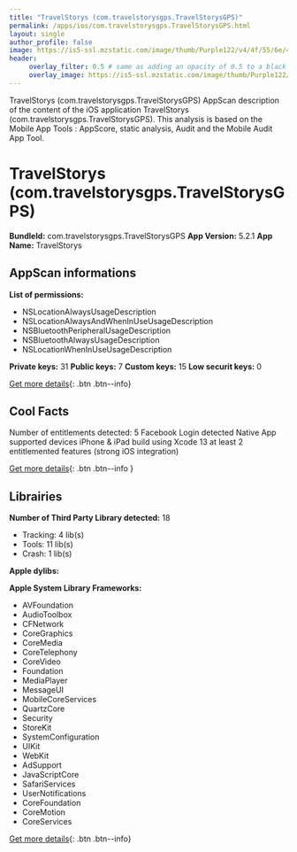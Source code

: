 ```yaml
---
title: "TravelStorys (com.travelstorysgps.TravelStorysGPS)"
permalink: /apps/ios/com.travelstorysgps.TravelStorysGPS.html
layout: single
author_profile: false
image: https://is5-ssl.mzstatic.com/image/thumb/Purple122/v4/4f/55/6e/4f556e38-00f5-ddbb-810f-2f38ca9fd40d/AppIcon-0-0-1x_U007emarketing-0-0-0-7-0-0-sRGB-0-0-0-GLES2_U002c0-512MB-85-220-0-0.png/512x512bb.jpg
header: 
     overlay_filter: 0.5 # same as adding an opacity of 0.5 to a black background
     overlay_image: https://is5-ssl.mzstatic.com/image/thumb/Purple122/v4/4f/55/6e/4f556e38-00f5-ddbb-810f-2f38ca9fd40d/AppIcon-0-0-1x_U007emarketing-0-0-0-7-0-0-sRGB-0-0-0-GLES2_U002c0-512MB-85-220-0-0.png/512x512bb.jpg
---
```

TravelStorys (com.travelstorysgps.TravelStorysGPS) AppScan description of the content of the iOS application TravelStorys (com.travelstorysgps.TravelStorysGPS). This analysis is based on the Mobile App Tools : AppScore, static analysis, Audit and the Mobile Audit App Tool.

# TravelStorys (com.travelstorysgps.TravelStorysGPS)

**BundleId:** com.travelstorysgps.TravelStorysGPS
**App Version:** 5.2.1
**App Name:** TravelStorys


## AppScan informations 

**List of permissions:** 
- NSLocationAlwaysUsageDescription
- NSLocationAlwaysAndWhenInUseUsageDescription
- NSBluetoothPeripheralUsageDescription
- NSBluetoothAlwaysUsageDescription
- NSLocationWhenInUseUsageDescription
  
  
**Private keys:** 31
**Public keys:** 7
**Custom keys:** 15
**Low securit keys:** 0
  
[Get more details](/pricing.html){: .btn .btn--info}

## Cool Facts

Number of entitlements detected: 5
Facebook Login detected
Native App
supported devices iPhone & iPad
build using Xcode 13
at least 2 entitlemented features (strong iOS integration)
  
[Get more details](/pricing.html){: .btn .btn--info }

## Librairies 
**Number of Third Party Library detected:** 18
- Tracking: 4 lib(s)
- Tools: 11 lib(s)
- Crash: 1 lib(s)


**Apple dylibs:**


**Apple System Library Frameworks:**
- AVFoundation
- AudioToolbox
- CFNetwork
- CoreGraphics
- CoreMedia
- CoreTelephony
- CoreVideo
- Foundation
- MediaPlayer
- MessageUI
- MobileCoreServices
- QuartzCore
- Security
- StoreKit
- SystemConfiguration
- UIKit
- WebKit
- AdSupport
- JavaScriptCore
- SafariServices
- UserNotifications
- CoreFoundation
- CoreMotion
- CoreServices


  
[Get more details](/pricing.html){: .btn .btn--info}


